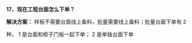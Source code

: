 <a name="bookmark16"></a>**17、现在工程台面怎么下单？**

**解决方案：** 样板不需要台面线上备料，批量需要线上备料；批量台面下单有 2

种， 1 是台面和柜子门板一起下单；  2 是单独台面下单

